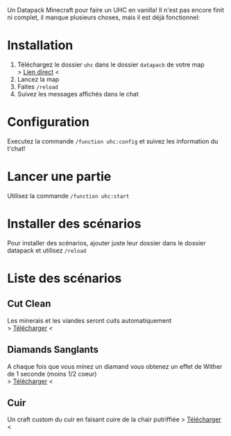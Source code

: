 Un Datapack Minecraft pour faire un UHC en vanilla!
Il n'est pas encore finit ni complet, il manque plusieurs choses, mais il est déjà fonctionnel:

# Installation
1. Téléchargez le dossier `uhc` dans le dossier `datapack` de votre map  
\> [Lien direct](https://minhaskamal.github.io/DownGit/#/home?url=https://github.com/Bigaston/uhc-datapack/tree/master/uhc) <
2. Lancez la map
3. Faites `/reload`
4. Suivez les messages affichés dans le chat

# Configuration
Executez la commande `/function uhc:config` et suivez les information du t'chat!

# Lancer une partie
Utilisez la commande `/function uhc:start`

# Installer des scénarios
Pour installer des scénarios, ajouter juste leur dossier dans le dossier datapack et utilisez `/reload`

# Liste des scénarios
## Cut Clean
Les minerais et les viandes seront cuits automatiquement  
\> [Télécharger](https://minhaskamal.github.io/DownGit/#/home?url=https://github.com/Bigaston/uhc-datapack/tree/master/cut-clean) <  

## Diamands Sanglants
A chaque fois que vous minez un diamand vous obtenez un effet de Wither de 1 seconde (moins 1/2 coeur)  
\> [Télécharger](https://minhaskamal.github.io/DownGit/#/home?url=https://github.com/Bigaston/uhc-datapack/tree/master/blood-diamond) <

## Cuir
Un craft custom du cuir en faisant cuire de la chair putriffiée
\> [Télécharger](https://minhaskamal.github.io/DownGit/#/home?url=https://github.com/Bigaston/uhc-datapack/tree/master/leather) <
